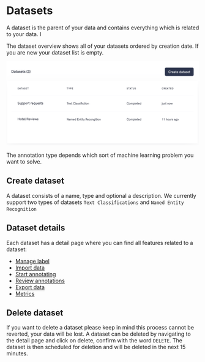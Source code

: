 # Datasets


A dataset is the parent of your data and contains everything which is related to your data. I

The dataset overview shows all of your datasets ordered by creation date. If you are new your dataset list is empty.

![datasets](../images/dataset-datasets.png)



The annotation type depends which sort of machine learning problem you want to solve.

## Create dataset
A dataset consists of a name, type and optional a description.
We currently support two types of datasets `Text Classifications` and `Named Entity Recognition`

## Dataset details
Each dataset has a detail page where you can find all features related to a dataset: 

* [Manage label](./labels.html)
* [Import data](./import.html)
* [Start annotating](./annotate.html)
* [Review annotations](./review.html)
* [Export data](./export.html)
* [Metrics](./metrics.html)


## Delete dataset
If you want to delete a dataset please keep in mind this process cannot be reverted, your data will be lost. A dataset can be deleted by navigating to the detail page and click on delete, confirm with the word `DELETE`. The dataset is then scheduled for deletion and will be deleted in the next 15 minutes. 



